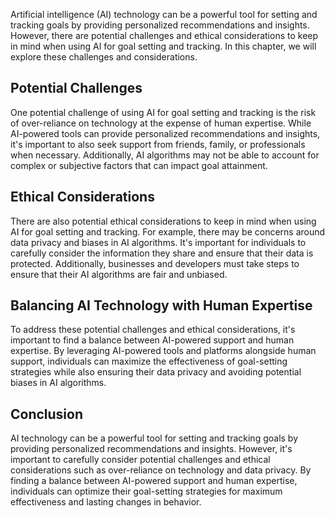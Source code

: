
Artificial intelligence (AI) technology can be a powerful tool for setting and tracking goals by providing personalized recommendations and insights. However, there are potential challenges and ethical considerations to keep in mind when using AI for goal setting and tracking. In this chapter, we will explore these challenges and considerations.

Potential Challenges
--------------------

One potential challenge of using AI for goal setting and tracking is the risk of over-reliance on technology at the expense of human expertise. While AI-powered tools can provide personalized recommendations and insights, it's important to also seek support from friends, family, or professionals when necessary. Additionally, AI algorithms may not be able to account for complex or subjective factors that can impact goal attainment.

Ethical Considerations
----------------------

There are also potential ethical considerations to keep in mind when using AI for goal setting and tracking. For example, there may be concerns around data privacy and biases in AI algorithms. It's important for individuals to carefully consider the information they share and ensure that their data is protected. Additionally, businesses and developers must take steps to ensure that their AI algorithms are fair and unbiased.

Balancing AI Technology with Human Expertise
--------------------------------------------

To address these potential challenges and ethical considerations, it's important to find a balance between AI-powered support and human expertise. By leveraging AI-powered tools and platforms alongside human support, individuals can maximize the effectiveness of goal-setting strategies while also ensuring their data privacy and avoiding potential biases in AI algorithms.

Conclusion
----------

AI technology can be a powerful tool for setting and tracking goals by providing personalized recommendations and insights. However, it's important to carefully consider potential challenges and ethical considerations such as over-reliance on technology and data privacy. By finding a balance between AI-powered support and human expertise, individuals can optimize their goal-setting strategies for maximum effectiveness and lasting changes in behavior.
